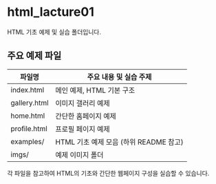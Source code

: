 # html_lacture01

HTML 기초 예제 및 실습 폴더입니다.

## 주요 예제 파일

| 파일명                | 주요 내용 및 실습 주제                |
|----------------------|--------------------------------------|
| index.html           | 메인 예제, HTML 기본 구조            |
| gallery.html         | 이미지 갤러리 예제                   |
| home.html            | 간단한 홈페이지 예제                 |
| profile.html         | 프로필 페이지 예제                   |
| examples/            | HTML 기초 예제 모음 (하위 README 참고) |
| imgs/                | 예제 이미지 폴더                     |

각 파일을 참고하여 HTML의 기초와 간단한 웹페이지 구성을 실습할 수 있습니다.

